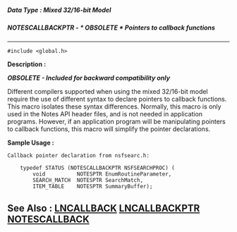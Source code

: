 ##### Data Type : Mixed 32/16-bit Model
##### NOTESCALLBACKPTR - * OBSOLETE * Pointers to callback functions
---
```
#include <global.h>
```
**Description :**

***OBSOLETE - Included for backward compatibility only***

Different compilers supported when using the mixed 32/16-bit model require the 
use of different syntax to declare pointers to callback functions.  This macro 
isolates these syntax differences.  Normally, this macro is only used in the 
Notes API header files, and is not needed in application programs.  However, if 
an application program will be manipulating pointers to callback functions, 
this macro will simplify the pointer declarations.

**Sample Usage :**
```
Callback pointer declaration from nsfsearc.h:

    typedef STATUS (NOTESCALLBACKPTR NSFSEARCHPROC) (
        void          NOTESPTR EnumRoutineParameter,
        SEARCH_MATCH  NOTESPTR SearchMatch,
        ITEM_TABLE    NOTESPTR SummaryBuffer);
```
**See Also :**
[LNCALLBACK](/reference/Data/LNCALLBACK)
[LNCALLBACKPTR](/reference/Data/LNCALLBACKPTR)
[NOTESCALLBACK](/reference/Data/NOTESCALLBACK)
---
